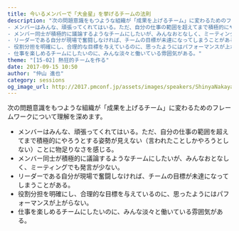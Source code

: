 ```yaml
---
title: 今いるメンバーで「大金星」を挙げるチームの法則
description: "次の問題意識をもつような組織が「成果を上げるチーム」に変わるためのフレームワークについて理解を深めます。
- メンバーはみんな、頑張ってくれてはいる。ただ、自分の仕事の範囲を超えてまで積極的にやろうとする姿勢が見えない（言われたことしかやろうとしない）ことに物足りなさを感じる。
- メンバー同士が積極的に議論するようなチームにしたいが、みんなおとなしく、ミーティングでも発言が少ない。
- リーダーである自分が現場で奮闘しなければ、チームの目標が未達になってしまうことがある。
- 役割分担を明確にし、合理的な目標を与えているのに、思ったようにはパフォーマンスが上がらない。
- 仕事を楽しめるチームにしたいのに、みんな淡々と働いている雰囲気がある。"
theme: "[15-02] 熱狂的チームを作る"
date: 2017-09-15 10:50
author: "仲山 進也"
category: sessions
og_image_url: http://2017.pmconf.jp/assets/images/speakers/ShinyaNakayama.png
---
```

次の問題意識をもつような組織が「成果を上げるチーム」に変わるためのフレームワークについて理解を深めます。

- メンバーはみんな、頑張ってくれてはいる。ただ、自分の仕事の範囲を超えてまで積極的にやろうとする姿勢が見えない（言われたことしかやろうとしない）ことに物足りなさを感じる。
- メンバー同士が積極的に議論するようなチームにしたいが、みんなおとなしく、ミーティングでも発言が少ない。
- リーダーである自分が現場で奮闘しなければ、チームの目標が未達になってしまうことがある。
- 役割分担を明確にし、合理的な目標を与えているのに、思ったようにはパフォーマンスが上がらない。
- 仕事を楽しめるチームにしたいのに、みんな淡々と働いている雰囲気がある。
